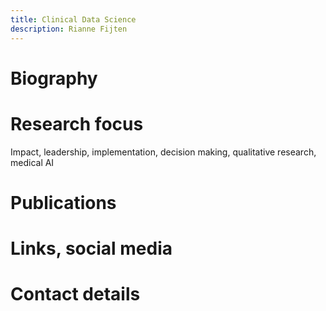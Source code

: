 ```yaml
---
title: Clinical Data Science
description: Rianne Fijten
---
```

# Biography

# Research focus
Impact, leadership, implementation, decision making, qualitative research, medical AI

# Publications

# Links, social media

# Contact details

